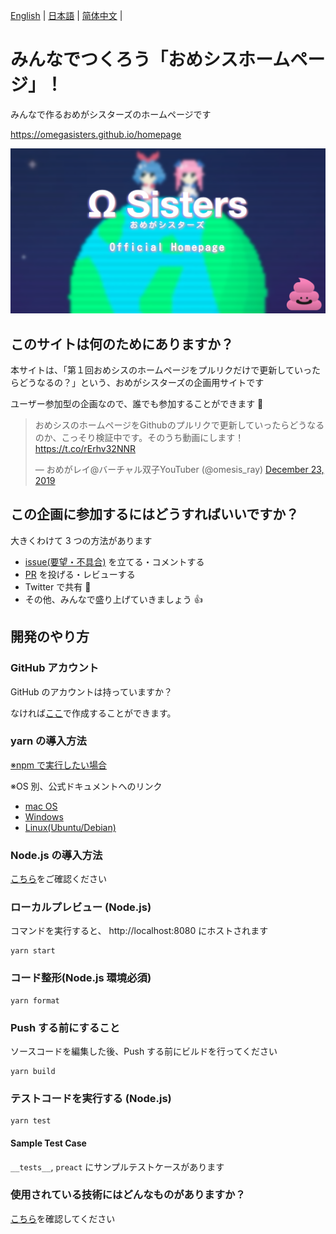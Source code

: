 [English](README.en.md) | [日本語](README.md) | [简体中文](README.zh_hans.md) |

# みんなでつくろう「おめシスホームページ」！

みんなで作るおめがシスターズのホームページです

https://omegasisters.github.io/homepage

[![](assets/images/ogp.png)](https://omegasisters.github.io/homepage)

## このサイトは何のためにありますか？

本サイトは、「第１回おめシスのホームページをプルリクだけで更新していったらどうなるの？」という、おめがシスターズの企画用サイトです

ユーザー参加型の企画なので、誰でも参加することができます 👏

<blockquote class="twitter-tweet"><p lang="ja" dir="ltr">おめシスのホームページをGithubのプルリクで更新していったらどうなるのか、こっそり検証中です。そのうち動画にします！<a href="https://t.co/rErhv32NNR">https://t.co/rErhv32NNR</a></p>&mdash; おめがレイ@バーチャル双子YouTuber (@omesis_ray) <a href="https://twitter.com/omesis_ray/status/1209057136992387072?ref_src=twsrc%5Etfw">December 23, 2019</a></blockquote>

## この企画に参加するにはどうすればいいですか？

大きくわけて 3 つの方法があります

- [issue(要望・不具合)](https://github.com/omegasisters/homepage/issues) を立てる・コメントする
- [PR](https://github.com/omegasisters/homepage/pulls) を投げる・レビューする
- Twitter で共有 🎉
- その他、みんなで盛り上げていきましょう 👍

## 開発のやり方

### GitHub アカウント

GitHub のアカウントは持っていますか？

なければ[ここ](https://github.com/)で作成することができます。

### yarn の導入方法

[※npm で実行したい場合](documents/environment/npm.md)

※OS 別、公式ドキュメントへのリンク

- [mac OS](https://yarnpkg.com/lang/ja/docs/install/#mac-stable)
- [Windows](https://yarnpkg.com/lang/ja/docs/install/#windows-stable)
- [Linux(Ubuntu/Debian)](https://yarnpkg.com/lang/ja/docs/install/#debian-stable)

### Node.js の導入方法

[こちら](https://nodejs.org/ja/download/)をご確認ください

### ローカルプレビュー (Node.js)

コマンドを実行すると、 http://localhost:8080 にホストされます

```
yarn start
```

### コード整形(Node.js 環境必須)

```
yarn format
```

### Push する前にすること

ソースコードを編集した後、Push する前にビルドを行ってください

```
yarn build
```

### テストコードを実行する (Node.js)

```
yarn test
```

#### Sample Test Case

`__tests__`, `preact` にサンプルテストケースがあります

### 使用されている技術にはどんなものがありますか？

[こちら](./documents/environment/README.md)を確認してください
